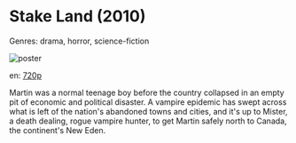 # Stake Land (2010)

Genres: drama, horror, science-fiction

![poster](http://image.tmdb.org/t/p/w500/xohrZtjqSsP5hWK5J3dn8YyelKY.jpg)

en:
  [720p](magnet:?xt=urn:btih:6CBCCEE99EFFEB17A8728444C4B7207B8D343A3F&tr=udp://glotorrents.pw:6969/announce&tr=udp://tracker.opentrackr.org:1337/announce&tr=udp://torrent.gresille.org:80/announce&tr=udp://tracker.openbittorrent.com:80&tr=udp://tracker.coppersurfer.tk:6969&tr=udp://tracker.leechers-paradise.org:6969&tr=udp://p4p.arenabg.ch:1337&tr=udp://tracker.internetwarriors.net:1337)
  


Martin was a normal teenage boy before the country collapsed in an empty pit of economic and political disaster. A vampire epidemic has swept across what is left of the nation's abandoned towns and cities, and it's up to Mister, a death dealing, rogue vampire hunter, to get Martin safely north to Canada, the continent's New Eden.